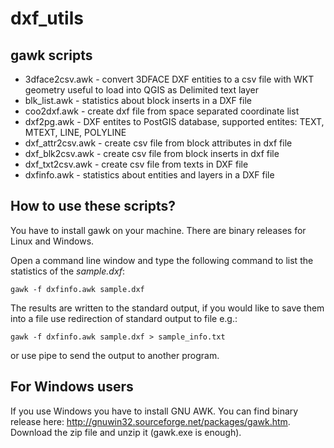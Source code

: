 # dxf_utils

## gawk scripts

* 3dface2csv.awk - convert 3DFACE DXF entities to a csv file with WKT geometry useful to load into QGIS as Delimited text layer
* blk_list.awk - statistics about block inserts in a DXF file
* coo2dxf.awk - create dxf file from space separated coordinate list
* dxf2pg.awk - DXF entites to PostGIS database, supported entites: TEXT, MTEXT, LINE, POLYLINE
* dxf_attr2csv.awk - create csv file from block attributes in dxf file
* dxf_blk2csv.awk - create csv file from block inserts in dxf file
* dxf_txt2csv.awk - create csv file from texts in DXF file
* dxfinfo.awk - statistics about entities and layers in a DXF file

## How to use these scripts?

You have to install gawk on your machine. There are binary releases for Linux and Windows.

Open a command line window and type the following command to list the statistics of the *sample.dxf*:

```
gawk -f dxfinfo.awk sample.dxf
```

The results are written to the standard output, if you would like to save them
into a file use redirection of standard output to file e.g.:

```
gawk -f dxfinfo.awk sample.dxf > sample_info.txt
```

or use pipe to send the output to another program.

## For Windows users

If you use Windows you have to install GNU AWK. You can find binary release here: http://gnuwin32.sourceforge.net/packages/gawk.htm. Download the zip file and unzip it (gawk.exe is enough).
